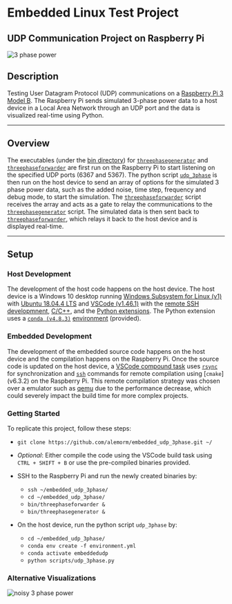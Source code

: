 # Embedded Linux Test Project

## UDP Communication Project on Raspberry Pi

![3 phase power][clean3phase]

## Description

Testing User Datagram Protocol (UDP) communications on a [Raspberry Pi 3 Model B][raspberrypi]. The Raspberry Pi sends simulated 3-phase power data to a host device in a Local Area Network through an UDP port and the data is visualized real-time using Python.

---

## Overview

The executables (under the [bin directory](bin/)) for [`threephasegenerator`] and [`threephaseforwarder`] are first run on the Raspberry Pi to start listening on the specified UDP ports (6367 and 5367). The python script [`udp_3phase`] is then run on the host device to send an array of options for the simulated 3 phase power data, such as the added noise, time step, frequency and debug mode, to start the simulation. The [`threephaseforwarder`] script receives the array and acts as a gate to relay the communications to the [`threephasegenerator`] script. The simulated data is then sent back to [`threephaseforwarder`], which relays it back to the host device and is displayed real-time.

---

## Setup

### Host Development

The development of the host code happens on the host device. The host device is a Windows 10 desktop running [Windows Subsystem for Linux (v1)][wsl] with [Ubuntu 18.04.4 LTS][ubuntu] and [VSCode (v1.46.1)][vscode] with the [remote SSH developmnent][sshext], [C/C++][c++], and the [Python extensions][pythonext]. The Python extension uses a [`conda (v4.8.3)`][conda] [environment] (provided).

### Embedded Development

The development of the embedded source code happens on the host device and the compilation happens on the Raspberry Pi.  Once the source code is updated on the host device, a [VSCode compound task][vstasks] uses [`rsync`] for synchronization and [`ssh`] commands for remote compilation using [`cmake`] (v6.3.2) on the Raspberry Pi. This remote compilation strategy was chosen over a emulator such as [qemu] due to the performance decrease, which could severely impact the build time for more complex projects.

### Getting Started

To replicate this project, follow these steps:

- `git clone https://github.com/alemorm/embedded_udp_3phase.git ~/`

- *Optional*: Either compile the code using the VSCode build task using `CTRL + SHIFT + B` or use the pre-compiled binaries provided.

- SSH to the Raspberry Pi and run the newly created binaries by:

  - `ssh ~/embedded_udp_3phase/`
  - `cd ~/embedded_udp_3phase/`
  - `bin/threephaseforwarder &`
  - `bin/threephasegenerator &`

- On the host device, run the python script `udp_3phase` by:

  - `cd ~/embedded_udp_3phase/`
  - `conda env create -f environment.yml`
  - `conda activate embeddedudp`
  - `python scripts/udp_3phase.py`

### Alternative Visualizations

![noisy 3 phase power][noisy3phase]

<!-- Links -->
[`threephasegenerator`]: src/threephasegenerator.c
[`threephaseforwarder`]: src/threephaseforwarder.c
[`udp_3phase`]: scripts/udp_3phase.py
[`liveplotter`]: scripts/liveplotter.py
[clean3phase]: img/noiselessphaseanimation.gif
[noisy3phase]: img/phaseanimation.gif
[vstasks]: .vscode/tasks.json
[qemu]: https://www.poftut.com/qemu-tutorial/
[`gcc`]: https://gcc.gnu.org/onlinedocs/gcc-4.9.2/gcc/
[`ssh`]: https://www.digitalocean.com/community/tutorials/ssh-essentials-working-with-ssh-servers-clients-and-keys
[raspberrypi]: https://www.raspberrypi.org/products/raspberry-pi-3-model-b/
[`rsync`]: https://www.digitalocean.com/community/tutorials/how-to-use-rsync-to-sync-local-and-remote-directories-on-a-vps
[wsl]: https://docs.microsoft.com/en-us/windows/wsl/install-win10
[ubuntu]: https://www.microsoft.com/en-us/p/ubuntu-1804-lts/9n9tngvndl3q
[vscode]: https://code.visualstudio.com/
[sshext]: https://code.visualstudio.com/docs/remote/ssh
[c++]: https://code.visualstudio.com/docs/languages/cpp
[pythonext]: https://code.visualstudio.com/docs/python/python-tutorial
[conda]: https://docs.conda.io/en/latest/miniconda.html
[environment]: environment.yml